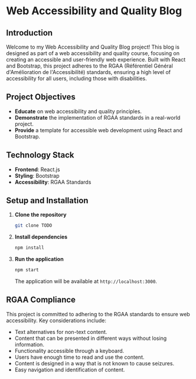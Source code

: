 # Web Accessibility and Quality Blog

## Introduction

Welcome to my Web Accessibility and Quality Blog project! This blog is designed as part of a web accessibility and quality course, focusing on creating an accessible and user-friendly web experience. Built with React and Bootstrap, this project adheres to the RGAA (Référentiel Général d'Amélioration de l'Accessibilité) standards, ensuring a high level of accessibility for all users, including those with disabilities.

## Project Objectives

- **Educate** on web accessibility and quality principles.
- **Demonstrate** the implementation of RGAA standards in a real-world project.
- **Provide** a template for accessible web development using React and Bootstrap.

## Technology Stack

- **Frontend**: React.js
- **Styling**: Bootstrap
- **Accessibility**: RGAA Standards

## Setup and Installation

1. **Clone the repository**

    ```bash
    git clone TODO
    ```

2. **Install dependencies**

    ```bash
    npm install
    ```

3. **Run the application**

    ```bash
    npm start
    ```

   The application will be available at `http://localhost:3000`.

## RGAA Compliance

This project is committed to adhering to the RGAA standards to ensure web accessibility. Key considerations include:

- Text alternatives for non-text content.
- Content that can be presented in different ways without losing information.
- Functionality accessible through a keyboard.
- Users have enough time to read and use the content.
- Content is designed in a way that is not known to cause seizures.
- Easy navigation and identification of content.
